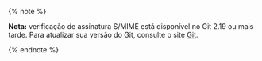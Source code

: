 
{% note %}

**Nota:** verificação de assinatura S/MIME está disponível no Git 2.19 ou mais tarde. Para atualizar sua versão do Git, consulte o site [Git](https://git-scm.com/downloads).

{% endnote %}
